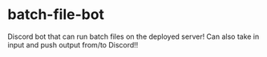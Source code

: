 # batch-file-bot
Discord bot that can run batch files on the deployed server! Can also take in input and push output from/to Discord!!
